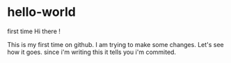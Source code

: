# hello-world
first time
Hi there !

This is my first time on github. I am trying to make some changes.
Let's see how it goes. 
since i'm writing this it tells you i'm commited.
